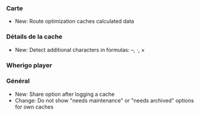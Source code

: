 
### Carte
- New: Route optimization caches calculated data

### Détails de la cache
- New: Detect additional characters in formulas: –, ⋅, ×

### Wherigo player

### Général
- New: Share option after logging a cache
- Change: Do not show "needs maintenance" or "needs archived" options for own caches
